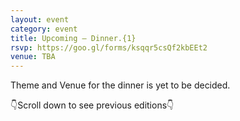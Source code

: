 ```yaml
---
layout: event
category: event
title: Upcoming – Dinner.{1}
rsvp: https://goo.gl/forms/ksqqr5csQf2kbEEt2
venue: TBA
---
```


Theme and Venue for the dinner is yet to be decided.

👇Scroll down to see previous editions👇
